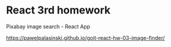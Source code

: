 # React 3rd homework

Pixabay image search - React App

https://pawelpalasinski.github.io/goit-react-hw-03-image-finder/
